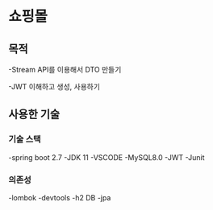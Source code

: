 # 쇼핑몰

## 목적
-Stream API를 이용해서 DTO 만들기

-JWT 이해하고 생성, 사용하기

## 사용한 기술
### 기술 스택
-spring boot 2.7
-JDK 11
-VSCODE
-MySQL8.0
-JWT
-Junit
### 의존성
-lombok
-devtools
-h2 DB
-jpa
